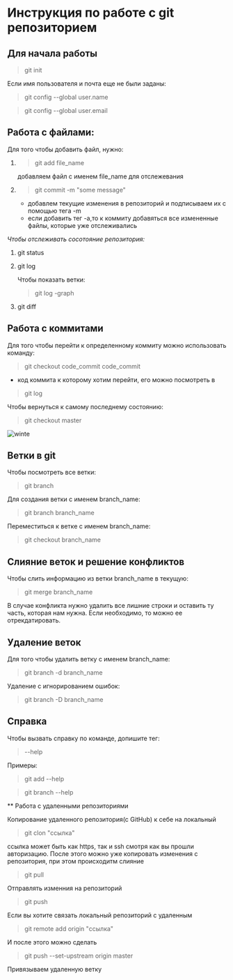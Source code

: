 # Инструкция по работе с git репозиторием

## Для начала работы
>git init

Если имя пользователя и почта еще не были заданы:

>git config --global user.name

>git config --global user.email


## Работа с файлами:
Для того чтобы добавить файл, нужно:
1. >git add file_name

    добавляем файл с именем file_name для отслежевания
2. >git commit -m "some message"

    * добавлем текущие изменения в репозиторий и подписываем их с помощью тега -m
    * если добавить тег -a,то к коммиту добавяться все измененные файлы, которые уже отслеживались

*Чтобы отслеживать сосотояние репозитория:*
1. git status
2. git log

    Чтобы показать ветки:
    > git log -graph
3. git diff


## Работа с коммитами
Для того чтобы перейти к определенному коммиту можно использовать команду:
> git checkout code_commit
    code_commit
 - код коммита к которому хотим перейти, его можно посмотреть в
 >git log

Чтобы вернуться к самому последнему состоянию:
> git checkout master

![winte](зима.jpg)


## Ветки в git
Чтобы посмотреть все ветки:
> git branch

Для создания ветки с именем branch_name:
> git branch branch_name

Переместиться к ветке с именем branch_name:
> git checkout branch_name

## Слияние веток и решение конфликтов
Чтобы слить информацию из ветки branch_name в текущую:
> git merge branch_name

В случае конфликта нужно удалить все лишние строки и оставить ту часть, которая нам нужна. Если необходимо, то можно ее отрекдатировать.

## Удаление веток
Для того чтобы удалить ветку с именем branch_name:
> git branch -d branch_name

Удаление с игнорированием ошибок:
> git branch -D branch_name

## Справка
Чтобы вызвать справку по команде, допишите тег:
> --help

Примеры:

> git add --help

> git branch --help

** Работа с удаленными репозиториями

Копирование удаленного репозитория(с GitHub) к себе на локальный
> git clon "ссылка"

ссылка может быть как https, так и ssh смотря как вы прошли авторизацию. После этого можно уже копировать изменения с репозитория, при этом происходитм слияние
> git pull

Отправлять изменния на репозиторий
> git push

Если вы хотите связать локальный репозиторий с удаленным
> git remote add origin "ссылка"

И после этого можно сделать
> git push --set-upstream origin master
 
 Привязываем удаленную ветку